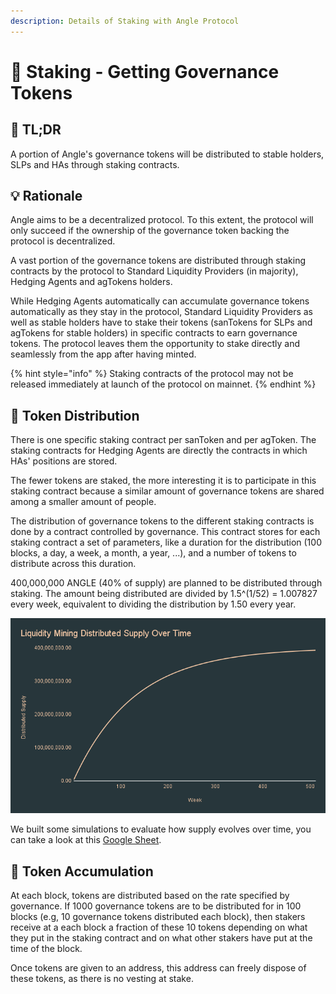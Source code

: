 ```yaml
---
description: Details of Staking with Angle Protocol
---
```


# 🎁 Staking - Getting Governance Tokens

## 🔎 TL;DR

A portion of Angle's governance tokens will be distributed to stable holders, SLPs and HAs through staking contracts.

## 💡 Rationale

Angle aims to be a decentralized protocol. To this extent, the protocol will only succeed if the ownership of the governance token backing the protocol is decentralized.

A vast portion of the governance tokens are distributed through staking contracts by the protocol to Standard Liquidity Providers (in majority), Hedging Agents and agTokens holders.

While Hedging Agents automatically can accumulate governance tokens automatically as they stay in the protocol, Standard Liquidity Providers as well as stable holders have to stake their tokens (sanTokens for SLPs and agTokens for stable holders) in specific contracts to earn governance tokens. The protocol leaves them the opportunity to stake directly and seamlessly from the app after having minted.

{% hint style="info" %}
Staking contracts of the protocol may not be released immediately at launch of the protocol on mainnet.
{% endhint %}

## 💐 Token Distribution

There is one specific staking contract per sanToken and per agToken. The staking contracts for Hedging Agents are directly the contracts in which HAs' positions are stored.

The fewer tokens are staked, the more interesting it is to participate in this staking contract because a similar amount of governance tokens are shared among a smaller amount of people.

The distribution of governance tokens to the different staking contracts is done by a contract controlled by governance. This contract stores for each staking contract a set of parameters, like a duration for the distribution (100 blocks, a day, a week, a month, a year, ...), and a number of tokens to distribute across this duration.

400,000,000 ANGLE (40% of supply) are planned to be distributed through staking. The amount being distributed are divided by 1.5^(1/52) = 1.007827 every week, equivalent to dividing the distribution by 1.50 every year.

![ANGLE Distribution](../.gitbook/assets/Liquidity-Mining-Distributed-Supply-Over-Time.png)

We built some simulations to evaluate how supply evolves over time, you can take a look at this [Google Sheet](https://docs.google.com/spreadsheets/d/1yraSUH_7D-VMnCUsIYWWdW1pxL7bDxN3o0M5japQmeY/edit#gid=0).

## 📶 Token Accumulation

At each block, tokens are distributed based on the rate specified by governance. If 1000 governance tokens are to be distributed for in 100 blocks (e.g, 10 governance tokens distributed each block), then stakers receive at a each block a fraction of these 10 tokens depending on what they put in the staking contract and on what other stakers have put at the time of the block.

Once tokens are given to an address, this address can freely dispose of these tokens, as there is no vesting at stake.
